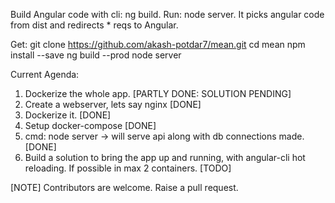 Build Angular code with cli: ng build.
Run: node server. It picks angular code from dist and redirects * reqs to Angular.

Get:
  git clone https://github.com/akash-potdar7/mean.git
  cd mean
  npm install --save
  ng build --prod
  node server

Current Agenda:
1.  Dockerize the whole app. [PARTLY DONE: SOLUTION PENDING]
2.  Create a webserver, lets say nginx [DONE]
3.  Dockerize it. [DONE]
4.  Setup docker-compose [DONE]
5.  cmd: node server -> will serve api along with db connections made. [DONE]
6.  Build a solution to bring the app up and running, with angular-cli hot reloading. If possible in max 2 containers. [TODO]

[NOTE]
Contributors are welcome. Raise a pull request.
